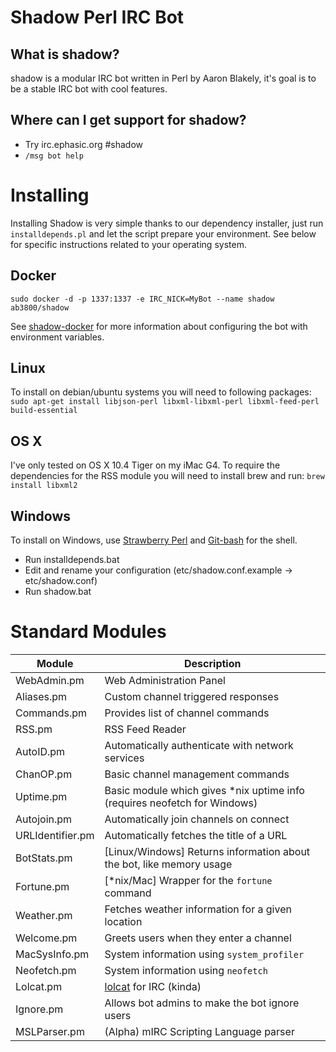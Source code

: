 # Shadow Perl IRC Bot

## What is shadow?
shadow is a modular IRC bot written in Perl by Aaron Blakely, it's goal is to be a stable IRC bot with cool features.

## Where can I get support for shadow?
  * Try irc.ephasic.org #shadow
  * `/msg bot help` 


# Installing
Installing Shadow is very simple thanks to our dependency installer, just run `installdepends.pl` and let the script prepare your environment.  See below for specific instructions related to your operating system.

## Docker
    sudo docker -d -p 1337:1337 -e IRC_NICK=MyBot --name shadow ab3800/shadow

See [shadow-docker](https://github.com/ablakely/shadow-docker) for more information about configuring the bot with environment variables.

## Linux
To install on debian/ubuntu systems you will need to following packages:
`sudo apt-get install libjson-perl libxml-libxml-perl libxml-feed-perl build-essential`

## OS X
I've only tested on OS X 10.4 Tiger on my iMac G4.  To require the dependencies
for the RSS module you will need to install brew and run:
`brew install libxml2`

## Windows
To install on Windows, use [Strawberry Perl](https://strawberryperl.com) and [Git-bash](https://git-scm.com/download/win) for the shell.
  - Run installdepends.bat
  - Edit and rename your configuration (etc/shadow.conf.example -> etc/shadow.conf)
  - Run shadow.bat


# Standard Modules

| Module           | Description                                                                      |
|------------------|----------------------------------------------------------------------------------|
| WebAdmin.pm      | Web Administration Panel                                                         |
| Aliases.pm       | Custom channel triggered responses                                               |
| Commands.pm      | Provides list of channel commands                                                | 
| RSS.pm           | RSS Feed Reader                                                                  |
| AutoID.pm        | Automatically authenticate with network services                                 |
| ChanOP.pm        | Basic channel management commands                                                |
| Uptime.pm        | Basic module which gives *nix uptime info (requires neofetch for Windows)        |
| Autojoin.pm      | Automatically join channels on connect                                           |
| URLIdentifier.pm | Automatically fetches the title of a URL                                         |
| BotStats.pm      | [Linux/Windows] Returns information about the bot, like memory usage             |
| Fortune.pm       | [*nix/Mac] Wrapper for the `fortune` command                                     |
| Weather.pm       | Fetches weather information for a given location                                 |
| Welcome.pm       | Greets users when they enter a channel                                           |
| MacSysInfo.pm    | System information using `system_profiler`                                       |
| Neofetch.pm      | System information using `neofetch`                                              |
| Lolcat.pm        | [lolcat](https://github.com/busyloop/lolcat) for IRC (kinda)                     |
| Ignore.pm        | Allows bot admins to make the bot ignore users                                   |
| MSLParser.pm     | (Alpha) mIRC Scripting Language parser                                           |

 
